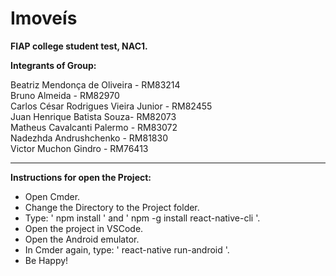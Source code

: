 # Imoveís
<b>FIAP college student test, NAC1.

Integrants of Group:  </b>

Beatriz Mendonça de Oliveira - RM83214<br> Bruno Almeida - RM82970 <br> Carlos César Rodrigues Vieira Junior - RM82455 <br> Juan Henrique Batista Souza- RM82073 <br> Matheus Cavalcanti Palermo - RM83072 <br> Nadezhda Andrushchenko - RM81830 <br> Victor Muchon Gindro - RM76413   

-----------------------  

<b>Instructions for open the Project:</b>  
- Open Cmder. 
- Change the Directory to the Project folder. 
- Type: ' npm install ' and ' npm -g install react-native-cli '. 
- Open the project in VSCode. 
- Open the Android emulator. 
- In Cmder again, type: ' react-native run-android '. 
- Be Happy!
